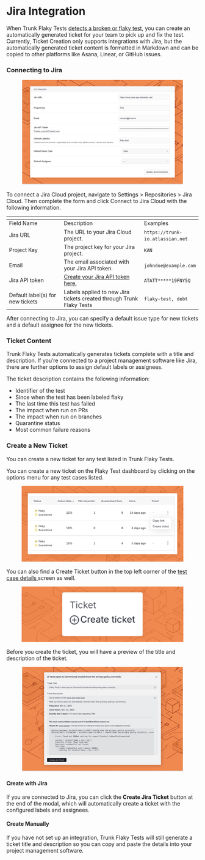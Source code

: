 # Jira Integration

When Trunk Flaky Tests [detects a broken or flaky test](detection.md), you can create an automatically generated ticket for your team to pick up and fix the test. Currently, Ticket Creation only supports integrations with Jira, but the automatically generated ticket content is formatted in Markdown and can be copied to other platforms like Asana, Linear, or GitHub issues.

### Connecting to Jira

<figure><picture><source srcset="../.gitbook/assets/jira-connect-form-dark.png" media="(prefers-color-scheme: dark)"><img src="../.gitbook/assets/jira-connect-form-light.png" alt=""></picture><figcaption></figcaption></figure>

To connect a Jira Cloud project, navigate to Settings > Repositories > Jira Cloud. Then complete the form and click Connect to Jira Cloud with the following information.

<table data-header-hidden data-full-width="false"><thead><tr><th width="176"></th><th width="266"></th><th></th></tr></thead><tbody><tr><td>Field Name</td><td>Description</td><td>Examples</td></tr><tr><td>Jira URL</td><td>The URL to your Jira Cloud project.</td><td><code>https://trunk-io.atlassian.net</code></td></tr><tr><td>Project Key</td><td>The project key for your Jira project.</td><td><code>KAN</code></td></tr><tr><td>Email</td><td>The email associated with your Jira API token.</td><td><code>johndoe@example.com</code></td></tr><tr><td>Jira API token</td><td><a href="https://id.atlassian.com/manage-profile/security/api-tokens">Create your Jira API token here.</a></td><td><code>ATATT*****19FNY5Q</code></td></tr><tr><td>Default label(s) for new tickets</td><td>Labels applied to new Jira tickets created through Trunk Flaky Tests</td><td><code>flaky-test, debt</code></td></tr></tbody></table>

After connecting to Jira, you can specify a default issue type for new tickets and a default assignee for the new tickets.&#x20;

### Ticket Content

Trunk Flaky Tests automatically generates tickets complete with a title and description. If you’re connected to a project management software like Jira, there are further options to assign default labels or assignees.

The ticket description contains the following information:

* Identifier of the test
* Since when the test has been labeled flaky
* The last time this test has failed
* The impact when run on PRs
* The impact when run on branches
* Quarantine status
* Most common failure reasons

### Create a New Ticket&#x20;

You can create a new ticket for any test listed in Trunk Flaky Tests.&#x20;

You can create a new ticket on the Flaky Test dashboard by clicking on the options menu for any test cases listed.

<figure><picture><source srcset="../.gitbook/assets/create-ticket-button-dark.png" media="(prefers-color-scheme: dark)"><img src="../.gitbook/assets/create-ticket-button-light.png" alt=""></picture><figcaption></figcaption></figure>

You can also find a Create Ticket button in the top left corner of the [test case details ](detection.md#test-case-details)screen as well.

<figure><picture><source srcset="../.gitbook/assets/create-ticket-button-details-page-dark.png" media="(prefers-color-scheme: dark)"><img src="../.gitbook/assets/create-ticket-button-details-page-light.png" alt=""></picture><figcaption></figcaption></figure>

Before you create the ticket, you will have a preview of the title and description of the ticket.

<figure><picture><source srcset="../.gitbook/assets/jira-ticket-creation-dark.png" media="(prefers-color-scheme: dark)"><img src="../.gitbook/assets/jira-ticket-creation-light.png" alt=""></picture><figcaption></figcaption></figure>

#### Create with Jira

If you are connected to Jira, you can click the **Create Jira Ticket** button at the end of the modal, which will automatically create a ticket with the configured labels and assignees.

#### Create Manually

If you have not set up an integration, Trunk Flaky Tests will still generate a ticket title and description so you can copy and paste the details into your project management software.

